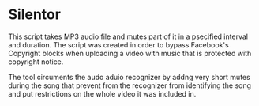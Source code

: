 # Silentor

This script takes MP3 audio file and mutes part of it in a psecified interval and duration.
The script was created in order to bypass Facebook's Copyright blocks when uploading a video with music 
that is protected with copyright notice.

The tool circuments the audo aduio recognizer by addng very short mutes during the song that prevent from the recognizer
from identifying the song and put restrictions on the whole video it was included in.
